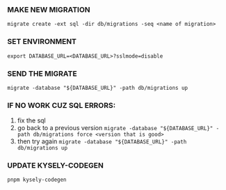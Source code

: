 ### MAKE NEW MIGRATION
`migrate create -ext sql -dir db/migrations -seq <name of migration>`

### SET ENVIRONMENT
`export DATABASE_URL=<DATABASE_URL>?sslmode=disable`

### SEND THE MIGRATE
`migrate -database "${DATABASE_URL}" -path db/migrations up`

### IF NO WORK CUZ SQL ERRORS:
1. fix the sql 
2. go back to a previous version
`migrate -database "${DATABASE_URL}" -path db/migrations force <version that is good>`
3. then try again
`migrate -database "${DATABASE_URL}" -path db/migrations up `

### UPDATE KYSELY-CODEGEN
`pnpm kysely-codegen`